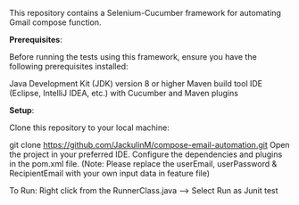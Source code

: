 This repository contains a  Selenium-Cucumber framework for automating Gmail compose function.

**Prerequisites**:

Before running the tests using this framework, ensure you have the following prerequisites installed:

Java Development Kit (JDK) version 8 or higher
Maven build tool
IDE (Eclipse, IntelliJ IDEA, etc.) with Cucumber and Maven plugins

**Setup**:

Clone this repository to your local machine:

git clone https://github.com/JackulinM/compose-email-automation.git
Open the project in your preferred IDE.
Configure the dependencies and plugins in the pom.xml file.
(Note: Please replace the userEmail, userPassword & RecipientEmail with your own input data in feature file)

To Run:
Right click from the RunnerClass.java --> Select Run as Junit test
